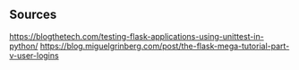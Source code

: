 ## Sources

https://blogthetech.com/testing-flask-applications-using-unittest-in-python/
https://blog.miguelgrinberg.com/post/the-flask-mega-tutorial-part-v-user-logins
